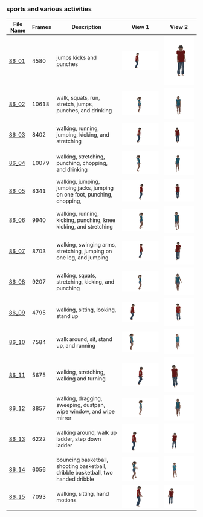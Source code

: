 ### sports and various activities
|File Name|Frames|Description|View 1|View 2|
|-|-|-|-|-|
|[86_01](https://github.com/Shriinivas/cmubvh/raw/main/Sequence-086-094/86/Data/86_01.zip)|4580|jumps kicks and punches|<img src="https://github.com/Shriinivas/cmubvhgifs/blob/main/Sequence-086-094/86/86_01_0.gif"/>|<img src="https://github.com/Shriinivas/cmubvhgifs/blob/main/Sequence-086-094/86/86_01_1.gif"/>|
|[86_02](https://github.com/Shriinivas/cmubvh/raw/main/Sequence-086-094/86/Data/86_02.zip)|10618|walk, squats, run, stretch, jumps, punches, and drinking|<img src="https://github.com/Shriinivas/cmubvhgifs/blob/main/Sequence-086-094/86/86_02_0.gif"/>|<img src="https://github.com/Shriinivas/cmubvhgifs/blob/main/Sequence-086-094/86/86_02_1.gif"/>|
|[86_03](https://github.com/Shriinivas/cmubvh/raw/main/Sequence-086-094/86/Data/86_03.zip)|8402|walking, running, jumping, kicking, and stretching|<img src="https://github.com/Shriinivas/cmubvhgifs/blob/main/Sequence-086-094/86/86_03_0.gif"/>|<img src="https://github.com/Shriinivas/cmubvhgifs/blob/main/Sequence-086-094/86/86_03_1.gif"/>|
|[86_04](https://github.com/Shriinivas/cmubvh/raw/main/Sequence-086-094/86/Data/86_04.zip)|10079|walking, stretching, punching, chopping, and drinking|<img src="https://github.com/Shriinivas/cmubvhgifs/blob/main/Sequence-086-094/86/86_04_0.gif"/>|<img src="https://github.com/Shriinivas/cmubvhgifs/blob/main/Sequence-086-094/86/86_04_1.gif"/>|
|[86_05](https://github.com/Shriinivas/cmubvh/raw/main/Sequence-086-094/86/Data/86_05.zip)|8341|walking, jumping, jumping jacks,  jumping on one foot, punching, chopping,|<img src="https://github.com/Shriinivas/cmubvhgifs/blob/main/Sequence-086-094/86/86_05_0.gif"/>|<img src="https://github.com/Shriinivas/cmubvhgifs/blob/main/Sequence-086-094/86/86_05_1.gif"/>|
|[86_06](https://github.com/Shriinivas/cmubvh/raw/main/Sequence-086-094/86/Data/86_06.zip)|9940|walking, running, kicking, punching, knee kicking, and stretching|<img src="https://github.com/Shriinivas/cmubvhgifs/blob/main/Sequence-086-094/86/86_06_0.gif"/>|<img src="https://github.com/Shriinivas/cmubvhgifs/blob/main/Sequence-086-094/86/86_06_1.gif"/>|
|[86_07](https://github.com/Shriinivas/cmubvh/raw/main/Sequence-086-094/86/Data/86_07.zip)|8703|walking, swinging arms, stretching, jumping on one leg, and jumping|<img src="https://github.com/Shriinivas/cmubvhgifs/blob/main/Sequence-086-094/86/86_07_0.gif"/>|<img src="https://github.com/Shriinivas/cmubvhgifs/blob/main/Sequence-086-094/86/86_07_1.gif"/>|
|[86_08](https://github.com/Shriinivas/cmubvh/raw/main/Sequence-086-094/86/Data/86_08.zip)|9207|walking, squats, stretching, kicking, and punching|<img src="https://github.com/Shriinivas/cmubvhgifs/blob/main/Sequence-086-094/86/86_08_0.gif"/>|<img src="https://github.com/Shriinivas/cmubvhgifs/blob/main/Sequence-086-094/86/86_08_1.gif"/>|
|[86_09](https://github.com/Shriinivas/cmubvh/raw/main/Sequence-086-094/86/Data/86_09.zip)|4795|walking, sitting, looking, stand up|<img src="https://github.com/Shriinivas/cmubvhgifs/blob/main/Sequence-086-094/86/86_09_0.gif"/>|<img src="https://github.com/Shriinivas/cmubvhgifs/blob/main/Sequence-086-094/86/86_09_1.gif"/>|
|[86_10](https://github.com/Shriinivas/cmubvh/raw/main/Sequence-086-094/86/Data/86_10.zip)|7584|walk around, sit, stand up, and running|<img src="https://github.com/Shriinivas/cmubvhgifs/blob/main/Sequence-086-094/86/86_10_0.gif"/>|<img src="https://github.com/Shriinivas/cmubvhgifs/blob/main/Sequence-086-094/86/86_10_1.gif"/>|
|[86_11](https://github.com/Shriinivas/cmubvh/raw/main/Sequence-086-094/86/Data/86_11.zip)|5675|walking, stretching, walking and turning|<img src="https://github.com/Shriinivas/cmubvhgifs/blob/main/Sequence-086-094/86/86_11_0.gif"/>|<img src="https://github.com/Shriinivas/cmubvhgifs/blob/main/Sequence-086-094/86/86_11_1.gif"/>|
|[86_12](https://github.com/Shriinivas/cmubvh/raw/main/Sequence-086-094/86/Data/86_12.zip)|8857|walking, dragging, sweeping, dustpan, wipe window, and wipe mirror|<img src="https://github.com/Shriinivas/cmubvhgifs/blob/main/Sequence-086-094/86/86_12_0.gif"/>|<img src="https://github.com/Shriinivas/cmubvhgifs/blob/main/Sequence-086-094/86/86_12_1.gif"/>|
|[86_13](https://github.com/Shriinivas/cmubvh/raw/main/Sequence-086-094/86/Data/86_13.zip)|6222|walking around, walk up ladder, step down ladder|<img src="https://github.com/Shriinivas/cmubvhgifs/blob/main/Sequence-086-094/86/86_13_0.gif"/>|<img src="https://github.com/Shriinivas/cmubvhgifs/blob/main/Sequence-086-094/86/86_13_1.gif"/>|
|[86_14](https://github.com/Shriinivas/cmubvh/raw/main/Sequence-086-094/86/Data/86_14.zip)|6056|bouncing basketball, shooting basketball, dribble basketball, two handed dribble|<img src="https://github.com/Shriinivas/cmubvhgifs/blob/main/Sequence-086-094/86/86_14_0.gif"/>|<img src="https://github.com/Shriinivas/cmubvhgifs/blob/main/Sequence-086-094/86/86_14_1.gif"/>|
|[86_15](https://github.com/Shriinivas/cmubvh/raw/main/Sequence-086-094/86/Data/86_15.zip)|7093|walking, sitting, hand motions|<img src="https://github.com/Shriinivas/cmubvhgifs/blob/main/Sequence-086-094/86/86_15_0.gif"/>|<img src="https://github.com/Shriinivas/cmubvhgifs/blob/main/Sequence-086-094/86/86_15_1.gif"/>|
